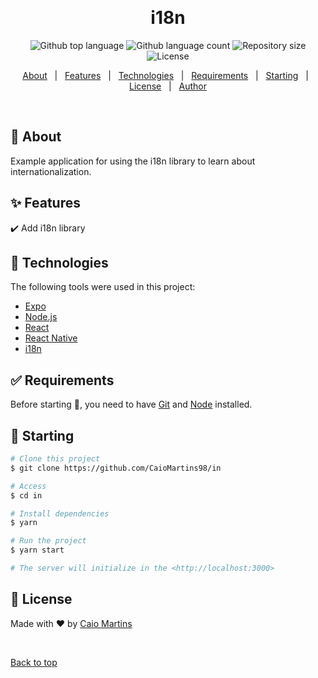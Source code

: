 <div align="center" id="top"> 
  <!-- <img src="./.github/app.gif" alt="In" /> -->

&#xa0;

  <!-- <a href="https://in.netlify.app">Demo</a> -->
</div>

<h1 align="center">i18n</h1>

<p align="center">
  <img alt="Github top language" src="https://img.shields.io/github/languages/top/CaioMartins98/in?color=56BEB8">

  <img alt="Github language count" src="https://img.shields.io/github/languages/count/CaioMartins98/in?color=56BEB8">

  <img alt="Repository size" src="https://img.shields.io/github/repo-size/CaioMartins98/in?color=56BEB8">

  <img alt="License" src="https://img.shields.io/github/license/CaioMartins98/in?color=56BEB8">

  <!-- <img alt="Github issues" src="https://img.shields.io/github/issues/CaioMartins98/in?color=56BEB8" /> -->

  <!-- <img alt="Github forks" src="https://img.shields.io/github/forks/CaioMartins98/in?color=56BEB8" /> -->

  <!-- <img alt="Github stars" src="https://img.shields.io/github/stars/CaioMartins98/in?color=56BEB8" /> -->
</p>

<!-- Status -->

<!-- <h4 align="center">
	🚧  In 🚀 Under construction...  🚧
</h4>

<hr> -->

<p align="center">
  <a href="#dart-about">About</a> &#xa0; | &#xa0; 
  <a href="#sparkles-features">Features</a> &#xa0; | &#xa0;
  <a href="#rocket-technologies">Technologies</a> &#xa0; | &#xa0;
  <a href="#white_check_mark-requirements">Requirements</a> &#xa0; | &#xa0;
  <a href="#checkered_flag-starting">Starting</a> &#xa0; | &#xa0;
  <a href="#memo-license">License</a> &#xa0; | &#xa0;
  <a href="https://github.com/CaioMartins98" target="_blank">Author</a>
</p>

<br>

## :dart: About

Example application for using the i18n library to learn about internationalization.

## :sparkles: Features

:heavy_check_mark: Add i18n library

## :rocket: Technologies

The following tools were used in this project:

- [Expo](https://expo.io/)
- [Node.js](https://nodejs.org/en/)
- [React](https://pt-br.reactjs.org/)
- [React Native](https://reactnative.dev/)
- [i18n](https://docs.expo.dev/versions/latest/sdk/localization/)

## :white_check_mark: Requirements

Before starting :checkered_flag:, you need to have [Git](https://git-scm.com) and [Node](https://nodejs.org/en/) installed.

## :checkered_flag: Starting

```bash
# Clone this project
$ git clone https://github.com/CaioMartins98/in

# Access
$ cd in

# Install dependencies
$ yarn

# Run the project
$ yarn start

# The server will initialize in the <http://localhost:3000>
```

## :memo: License


Made with :heart: by <a href="https://github.com/CaioMartins98" target="_blank">Caio Martins</a>

&#xa0;

<a href="#top">Back to top</a>
